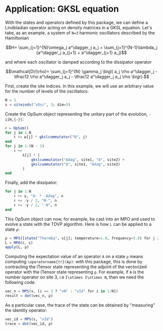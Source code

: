 # Application: GKSL equation

With the states and operators defined by this package, we can define a Lindbladian
operator acting on density matrices in a GKSL equation.
Let's take, as an example, a system of ``N=3`` harmonic oscillators described by the
Hamiltonian

```math
H=
\sum_{j=1}^{N}\omega_j a^\dagger_j a_j + 
\sum_{j=1}^{N-1}\lambda_j (a^\dagger_j a_{j+1} + a^\dagger_{j+1} a_j)
```

and where each oscillator is damped according to the dissipator operator

```math
\mathcal{D}(\rho)=
\sum_{j=1}^{N} \gamma_j \bigl( a_j \rho a^\dagger_j - \tfrac12 \rho a^\dagger_j a_j -
\tfrac12 a^\dagger_j a_j \rho \bigr).
```

First, create the site indices. In this example, we will use an arbitrary value for the
number of levels of the oscillators:

```julia
N = 3
s = siteinds("vOsc", 3; dim=5)
```

Create the OpSum object representing the unitary part of the evolution, ``-i[H,{-}]``:

```julia
ℓ = OpSum()
for j in 1:N
    ℓ += ω[j] * gkslcommutator("N", j)
end
for j in 1:(N - 1)
    ℓ +=
        λ[j] * (
            gkslcommutator("Adag", site1, "A", site2) +
            gkslcommutator("A", site1, "Adag", site2)
        )
end
```

Finally, add the dissipator:

```julia
for j in 1:N
    ℓ += γ, "A⋅ * ⋅Adag", n
    ℓ += -γ / 2, "N⋅", n
    ℓ += -γ / 2, "⋅N", n
end
```

This OpSum object can now, for example, be cast into an MPO and used to evolve a state with
the TDVP algorithm. Here is how ``L`` can be applied to a state ``ρ``:

```julia
ρ = MPS([state("ThermEq", s[j]; temperature=1.0, frequency=5.0) for j in 1:N])
L = MPO(ℓ, s)
apply(L, ρ)
```

Computing the expectation value of an operator ``A`` on a state ``ρ`` means
computing ``\operatorname{tr}(Aρ)``: with this package, this is done by contracting the
ITensor state representing the adjoint of the vectorized operator with the ITensor state
representing ``ρ``.
For example, if ``A`` is the number operator on site 3, i.e ``I\otimes I\otimes N``,
then we need the following code.

```julia
vec_n = MPS(s, [i == 3 ? "vN" : "vId" for i in 1:N])
result = dot(vec_n, ρ)
```

As a particular case, the trace of the state can be obtained by "measuring" the identity
operator:

```julia
vec_id = MPS(s, "vId")
trace = dot(vec_id, ρ)
```
